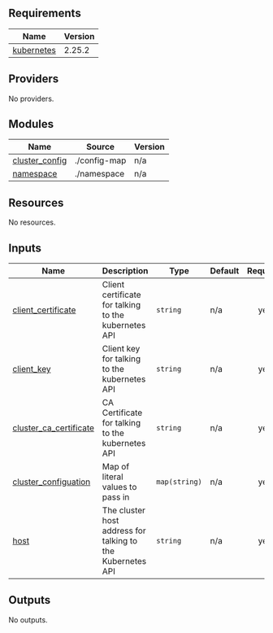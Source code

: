 <!-- BEGIN_TF_DOCS -->
## Requirements

| Name | Version |
|------|---------|
| <a name="requirement_kubernetes"></a> [kubernetes](#requirement\_kubernetes) | 2.25.2 |

## Providers

No providers.

## Modules

| Name | Source | Version |
|------|--------|---------|
| <a name="module_cluster_config"></a> [cluster\_config](#module\_cluster\_config) | ./config-map | n/a |
| <a name="module_namespace"></a> [namespace](#module\_namespace) | ./namespace | n/a |

## Resources

No resources.

## Inputs

| Name | Description | Type | Default | Required |
|------|-------------|------|---------|:--------:|
| <a name="input_client_certificate"></a> [client\_certificate](#input\_client\_certificate) | Client certificate for talking to the kubernetes API | `string` | n/a | yes |
| <a name="input_client_key"></a> [client\_key](#input\_client\_key) | Client key for talking to the kubernetes API | `string` | n/a | yes |
| <a name="input_cluster_ca_certificate"></a> [cluster\_ca\_certificate](#input\_cluster\_ca\_certificate) | CA Certificate for talking to the kubernetes API | `string` | n/a | yes |
| <a name="input_cluster_configuation"></a> [cluster\_configuation](#input\_cluster\_configuation) | Map of literal values to pass in | `map(string)` | n/a | yes |
| <a name="input_host"></a> [host](#input\_host) | The cluster host address for talking to the Kubernetes API | `string` | n/a | yes |

## Outputs

No outputs.
<!-- END_TF_DOCS -->
